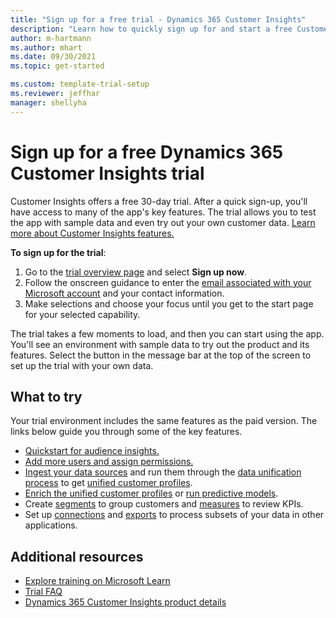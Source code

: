 ```yaml
---
title: "Sign up for a free trial - Dynamics 365 Customer Insights"
description: "Learn how to quickly sign up for and start a free Customer Insights trial. Explore the app and find additional learning resources."
author: m-hartmann
ms.author: mhart
ms.date: 09/30/2021
ms.topic: get-started

ms.custom: template-trial-setup 
ms.reviewer: jeffhar
manager: shellyha
---
```


# Sign up for a free Dynamics 365 Customer Insights trial

Customer Insights offers a free 30-day trial. After a quick sign-up, you'll have access to many of the app's key features. The trial allows you to test the app with sample data and even try out your own customer data. [Learn more about Customer Insights features.](overview.md)

**To sign up for the trial**:

1. Go to the [trial overview page](https://dynamics.microsoft.com/get-started/?appname=customerinsights) and select **Sign up now**.
1. Follow the onscreen guidance to enter the [email associated with your Microsoft account](https://support.microsoft.com/windows/what-is-a-microsoft-account-4a7c48e9-ff5a-e9c6-5a5c-1a57d66c3bfa) and your contact information.
1. Make selections and choose your focus until you get to the start page for your selected capability.

The trial takes a few moments to load, and then you can start using the app. You'll see an environment with sample data to try out the product and its features. Select the button in the message bar at the top of the screen to set up the trial with your own data.

## What to try

Your trial environment includes the same features as the paid version. The links below guide you through some of the key features.

- [Quickstart for audience insights.](audience-insights/get-started.md)
- [Add more users and assign permissions.](audience-insights/permissions.md)
- [Ingest your data sources](audience-insights/data-sources.md) and run them through the [data unification process](audience-insights/data-unification.md) to get [unified customer profiles](audience-insights/customer-profiles.md).
- [Enrich the unified customer profiles](audience-insights/enrichment-hub.md) or [run predictive models](audience-insights/predictions-overview.md).
- Create [segments](audience-insights/segments.md) to group customers and [measures](audience-insights/measures.md) to review KPIs.
- Set up [connections](audience-insights/connections.md) and [exports](audience-insights/export-destinations.md) to process subsets of your data in other applications.

## Additional resources

- [Explore training on Microsoft Learn](/learn/browse/?filter-products=dynamics-dynamics-cust-insights)
- [Trial FAQ](trial-faq.md)
- [Dynamics 365 Customer Insights product details](https://dynamics.microsoft.com/ai/customer-insights/)
